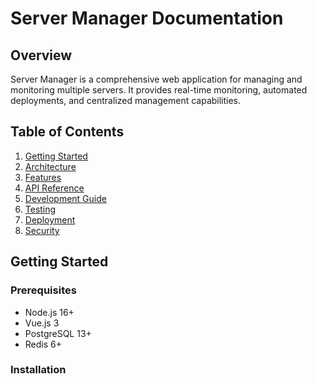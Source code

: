 # Server Manager Documentation

## Overview
Server Manager is a comprehensive web application for managing and monitoring multiple servers. It provides real-time monitoring, automated deployments, and centralized management capabilities.

## Table of Contents
1. [Getting Started](#getting-started)
2. [Architecture](#architecture)
3. [Features](#features)
4. [API Reference](#api-reference)
5. [Development Guide](#development-guide)
6. [Testing](#testing)
7. [Deployment](#deployment)
8. [Security](#security)

## Getting Started

### Prerequisites
- Node.js 16+
- Vue.js 3
- PostgreSQL 13+
- Redis 6+

### Installation 